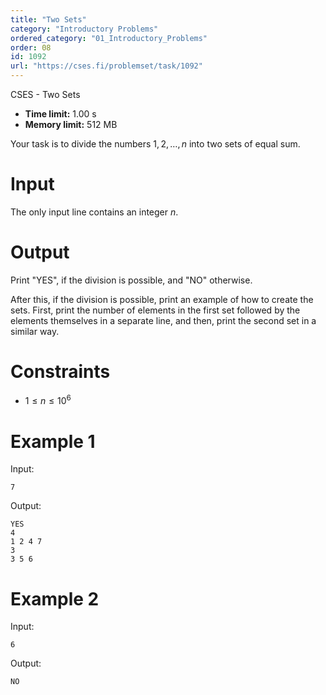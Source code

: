 ```yaml
---
title: "Two Sets"
category: "Introductory Problems"
ordered_category: "01_Introductory_Problems"
order: 08
id: 1092
url: "https://cses.fi/problemset/task/1092"
---
```


CSES - Two Sets

  * **Time limit:** 1.00 s
  * **Memory limit:** 512 MB

Your task is to divide the numbers $1,2,\ldots,n$ into two sets of equal sum.

# Input

The only input line contains an integer $n$.

# Output

Print "YES", if the division is possible, and "NO" otherwise.

After this, if the division is possible, print an example of how to create the
sets. First, print the number of elements in the first set followed by the
elements themselves in a separate line, and then, print the second set in a
similar way.

# Constraints

  * $1 \le n \le 10^6$

# Example 1

Input:

    
    
    7
    

Output:

    
    
    YES
    4
    1 2 4 7
    3
    3 5 6
    

# Example 2

Input:

    
    
    6
    

Output:

    
    
    NO
    

